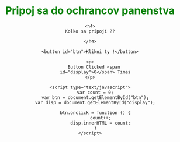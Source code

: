 <!DOCTYPE HTML>
<html>
  
<head>
    <meta http-equiv="Content-Type" content="text/html; charset=utf-8">
    <title>Increment count when button is clicked</title>
</head>
  
<body style="text-align: center;">
    <h1 style="color: green;">
        Pripoj sa do ochrancov panenstva
    </h1>
  
    <h4>
      Kolko sa pripojí ??  
      
    </h4>
  
    <button id="btn">Klikni ty !</button>
  
    <p>
        Button Clicked <span 
        id="display">0</span> Times
    </p>
  
    <script type="text/javascript">
        var count = 0;
        var btn = document.getElementById("btn");
        var disp = document.getElementById("display");
  
        btn.onclick = function () {
            count++;
            disp.innerHTML = count;
        }
    </script>
</body>
  
</html>
